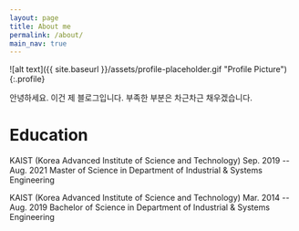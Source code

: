 ```yaml
---
layout: page
title: About me 
permalink: /about/
main_nav: true
---
```


![alt text]({{ site.baseurl }}/assets/profile-placeholder.gif "Profile Picture"){:.profile}



안녕하세요. 이건 제 블로그입니다. 부족한 부분은 차근차근 채우겠습니다. 

<h1 id="paragraph">Education</h1>

KAIST (Korea Advanced Institute of Science and Technology) Sep. 2019 -- Aug. 2021 
Master of Science in Department of Industrial & Systems Engineering

KAIST (Korea Advanced Institute of Science and Technology) Mar. 2014 -- Aug. 2019 
Bachelor of Science in Department of Industrial & Systems Engineering

[centrarium]: https://github.com/bencentra/centrarium
[bencentra]: http://bencentra.com
[jekyll]: https://github.com/jekyll/jekyll
